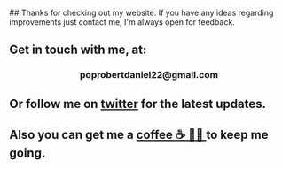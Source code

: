<br>
## Thanks for checking out my website. If you have any ideas regarding improvements just contact me, I'm always open for feedback.

## Get in touch with me, at:

<h3 style='text-align: center;'>
	poprobertdaniel22@gmail.com
</h3>

## Or follow me on **<a href='https://twitter.com/robipop22' target='_blank' rel='noopener'>twitter</a>** for the latest updates.

## Also you can get me a **<a href='https://buymeacoff.ee/robipop22' target='_blank' rel='noopener'>coffee ☕️ 👨‍💻 </a>** to keep me going.
